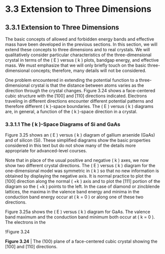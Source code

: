 # 3.3 Extension to Three Dimensions

## 3.3.1 Extension to Three Dimensions

The basic concepts of allowed and forbidden energy bands and effective mass have been developed in the previous sections. In this section, we will extend these concepts to three dimensions and to real crystals. We will qualitatively consider particular characteristics of the three-dimensional crystal in terms of the \( E \) versus \( k \) plots, bandgap energy, and effective mass. We must emphasize that we will only briefly touch on the basic three-dimensional concepts; therefore, many details will not be considered.

One problem encountered in extending the potential function to a three-dimensional crystal is that the distance between atoms varies as the direction through the crystal changes. Figure 3.24 shows a face-centered cubic structure with the [100] and [110] directions indicated. Electrons traveling in different directions encounter different potential patterns and therefore different \( k \)-space boundaries. The \( E \) versus \( k \) diagrams are, in general, a function of the \( k \)-space direction in a crystal.

### 3.3.1.1 The \( k \)-Space Diagrams of Si and GaAs

Figure 3.25 shows an \( E \) versus \( k \) diagram of gallium arsenide (GaAs) and of silicon (Si). These simplified diagrams show the basic properties considered in this text but do not show many of the details more appropriate for advanced-level courses.

Note that in place of the usual positive and negative \( k \) axes, we now show two different crystal directions. The \( E \) versus \( k \) diagram for the one-dimensional model was symmetric in \( k \) so that no new information is obtained by displaying the negative axis. It is normal practice to plot the [100] direction along the normal \( +k \) axis and to plot the [111] portion of the diagram so the \( +k \) points to the left. In the case of diamond or zincblende lattices, the maxima in the valence band energy and minima in the conduction band energy occur at \( k = 0 \) or along one of these two directions.

Figure 3.25a shows the \( E \) versus \( k \) diagram for GaAs. The valence band maximum and the conduction band minimum both occur at \( k = 0 \). The electrons in the

!Figure 3.24

**Figure 3.24** | The (100) plane of a face-centered cubic crystal showing the [100] and [110] directions.